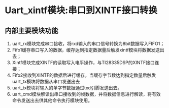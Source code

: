 # Uart_xintf模块:串口到XINTF接口转换
## 内部主要模块功能
1. uart_rx模块完成串口接收，将rxd输入的串口信号转换为8bit数据写入FIFO1；
2. Fifo1缓存串口写入的数据，缓存达到指定数据量后触发xintf模块将数据发送出去；
3. Xintf模块完成XINTF的读取写入电平操作，与TI28335DSP的XINTF接口连接；
4. Fifo2接收到XINTF的数据后进行缓存，当缓存字节数达到指定数量后触发uart_tx模块将数据从串口发送出去
5. uart_tx模块将输入的单字节数据通过txd引脚发送出去。
6. uart_cmd模块解读出串口接收到的帧数据，并将数据信息进行解读，将有效命令发送出去供其他命令执行模块使用。
